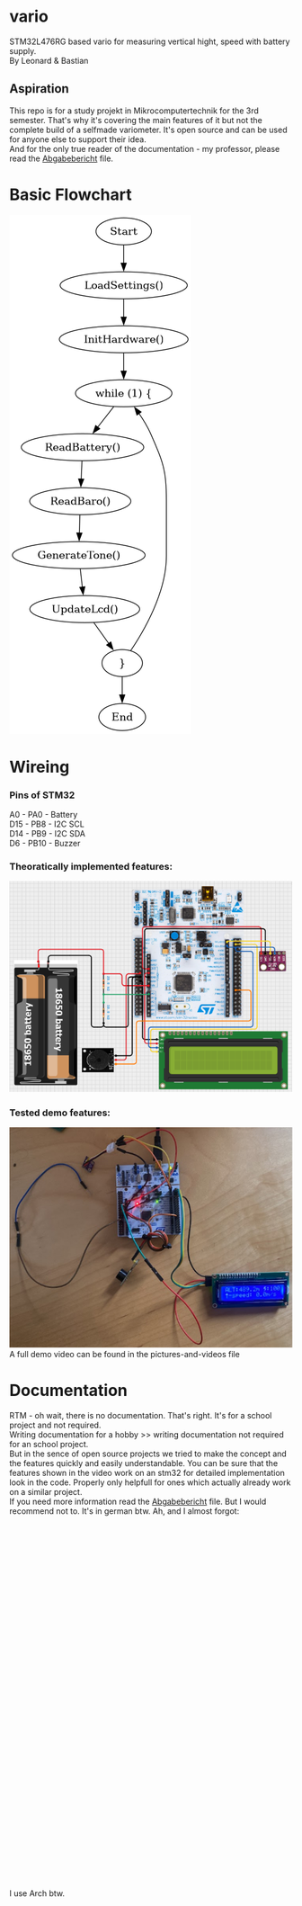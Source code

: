 # vario
STM32L476RG based vario for measuring vertical hight, speed with battery supply.  
By Leonard & Bastian
## Aspiration
This repo is for a study projekt in Mikrocomputertechnik for the 3rd semester. That's why it's covering the main features of it but not the complete build of a selfmade variometer. It's open source and can be used for anyone else to support their idea.  
And for the only true reader of the documentation - my professor, please read the [Abgabebericht](abgabebericht.docx) file. 
# Basic Flowchart
![Alt-Text](/media/pap.png)
# Wireing
### Pins of STM32
A0 	- PA0 	- Battery  
D15	- PB8	- I2C SCL  
D14	- PB9	- I2C SDA  
D6	- PB10	- Buzzer  
### Theoratically implemented features:
![Alt-Text](/media/vario-cirkitdesign.png)
### Tested demo features:  
![Alt-Text](/media/vario-build.png)  
A full demo video can be found in the pictures-and-videos file
# Documentation
RTM - oh wait, there is no documentation. That's right. It's for a school project and not required.  
Writing documentation for a hobby >> writing documentation not required for an school project.  
But in the sence of open source projects we tried to make the concept and the features quickly and easily understandable. You can be sure that the features shown in the video work on an stm32 for detailed implementation look in the code. Properly only helpfull for ones which actually already work on a similar project.  
If you need more information read the [Abgabebericht](abgabebericht.docx) file. But I would recommend not to. It's in german btw. Ah, and I almost forgot: 
<br />  
<br />  
<br />  
<br />  
<br />  
<br />  
<br />  
<br />  
<br />  
<br />  
<br />  
<br />  
<br />  
<br />  
<br />  
<br />  
<br />  
<br />  
<br />  
<br />  
I use Arch btw.
